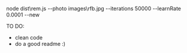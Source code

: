 node dist\rem.js --photo images\rfb.jpg --iterations 50000 --learnRate 0.0001 --new

TO DO:
- clean code
- do a good readme :)
